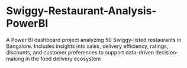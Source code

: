 # Swiggy-Restaurant-Analysis-PowerBI
A Power BI dashboard project analyzing 50 Swiggy-listed restaurants in Bangalore. Includes insights into sales, delivery efficiency, ratings, discounts, and customer preferences to support data-driven decision-making in the food delivery ecosystem

